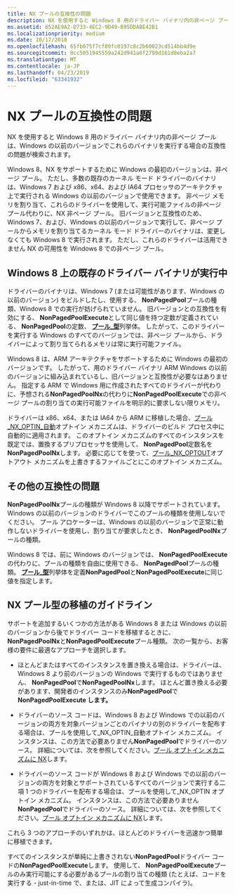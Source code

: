 ```yaml
---
title: NX プールの互換性の問題
description: NX を使用すると Windows 8 用のドライバー バイナリ内の非ページ プールは、Windows の以前のバージョンでこれらのバイナリを実行する場合の互換性の問題が検索されます。
ms.assetid: 652AE9A2-D733-4EC2-9D49-B95DDABE42B1
ms.localizationpriority: medium
ms.date: 10/17/2018
ms.openlocfilehash: 65fb075f7cf89fc0197c8c2b60023cd514bb4d9e
ms.sourcegitcommit: 0cc5051945559a242d941a6f2799d161d8eba2a7
ms.translationtype: MT
ms.contentlocale: ja-JP
ms.lasthandoff: 04/23/2019
ms.locfileid: "63341932"
---
```

# <a name="nx-pool-compatibility-issues"></a>NX プールの互換性の問題


NX を使用すると Windows 8 用のドライバー バイナリ内の非ページ プールは、Windows の以前のバージョンでこれらのバイナリを実行する場合の互換性の問題が検索されます。

Windows 8、NX をサポートするために Windows の最初のバージョンは、非ページ プール。 ただし、多数の既存のカーネル モード ドライバーのバイナリは、Windows 7 および x86、x64、および IA64 プロセッサのアーキテクチャ上で実行される Windows の以前のバージョンで使用できます。 非ページ メモリを割り当て、これらのドライバーを使用して、実行可能ファイルの非ページ プール代わりに、NX 非ページ プール。 旧バージョンと互換性のため、Windows 7、および、Windows の以前のバージョンで実行して、非ページ プールからメモリを割り当てるカーネル モード ドライバーのバイナリは、変更しなくても Windows 8 で実行されます。 ただし、これらのドライバーは活用できません NX の可用性を Windows 8 での非ページ プール。

## <a name="running-existing-driver-binaries-on-windows8"></a>Windows 8 上の既存のドライバー バイナリが実行中


ドライバーのバイナリは、Windows 7 (または可能性があります、Windows の以前のバージョン) をビルドしたし、使用する、 **NonPagedPool**プールの種類、Windows 8 での実行が妨げられていません。 旧バージョンとの互換性を有効にする、 **NonPagedPoolExecute**として同じ値を持つ定数が定義されている、 **NonPagedPool**の定数、 [**プール\_型**](https://msdn.microsoft.com/library/windows/hardware/ff559707)列挙体。 したがって、このドライバーを実行する Windows のすべてのバージョンでは、非ページ プールから、ドライバーによって割り当てられるメモリは常に実行可能ファイル。

Windows 8 は、ARM アーキテクチャをサポートするために Windows の最初のバージョンです。 したがって、用のドライバー バイナリ ARM Windows の以前のバージョンに組み込まれているし、旧バージョンと互換性が必要なはありません。 指定する ARM で Windows 用に作成されたすべてのドライバーが代わりに、予想される**NonPagedPoolNx**の代わりに**NonPagedPoolExecute**での非ページ プールの割り当ての実行可能ファイルを明示的に要求しない限りメモリ。

ドライバーは x86、x64、または IA64 から ARM に移植した場合、[プール\_NX\_OPTIN\_自動](multiple-binary-opt-in-pool-nx-optin-auto.md)オプトイン メカニズムは、ドライバーのビルド プロセス中に自動的に適用されます。 このオプトイン メカニズムのすべてのインスタンスを既定では、置換するプリプロセッサを使用して、 **NonPagedPool**定数名を**NonPagedPoolNx**します。 必要に応じてを使って、[プール\_NX\_OPTOUT](selective-opt-out-pool-nx-optout.md)オプトアウト メカニズムを上書きするファイルごとにこのオプトイン メカニズム。

## <a name="other-compatibility-issues"></a>その他の互換性の問題


**NonPagedPoolNx**プールの種類が Windows 8 以降でサポートされています。 Windows の以前のバージョンのドライバーでこのプールの種類を使用しないでください。 プール アロケーターは、Windows の以前のバージョンで正常に動作しないドライバーを使用し、割り当てが要求したとき、 **NonPagedPoolNx**プールの種類。

Windows 8 では、前に Windows のバージョンでは、 **NonPagedPoolExecute**の代わりに、プールの種類を自由に使用できる、 **NonPagedPool**プールの種類。 [**プール\_型**](https://msdn.microsoft.com/library/windows/hardware/ff559707)列挙体を定義**NonPagedPool**と**NonPagedPoolExecute**に同じ値を指定します。

## <a name="nx-pool-type-porting-guidelines"></a>NX プール型の移植のガイドライン


サポートを追加するいくつかの方法がある Windows 8 または Windows の以前のバージョンから後でドライバー コードを移植するときに、 **NonPagedPoolNx**と**NonPagedPoolExecute**プール種類。 次の一覧から、お客様の要件に最適なアプローチを選択します。

-   ほとんどまたはすべてのインスタンスを置き換える場合は、ドライバーは、Windows 8 より前のバージョンの Windows で実行するものではありません、 **NonPagedPool**で**NonPagedPoolNx**します。 ほとんど置き換える必要があります、開発者のインスタンスのみ**NonPagedPool**で**NonPagedPoolExecute します。**

-   ドライバーのソース コードは、Windows 8 および Windows での以前のバージョンの両方を対象バージョンごとのバイナリの別のドライバーを配布する場合は、プールを使用して\_NX\_OPTIN\_自動オプトイン メカニズム。 インスタンスは、この方法で必要ありません**NonPagedPool**でドライバーのソース。 詳細については、次を参照してください。[プール オプトイン メカニズムに NX](nx-pool-opt-in-mechanisms.md)します。

-   ドライバーのソース コードが Windows 8 および Windows での以前のバージョンの両方を対象とサポートされているすべてのバージョンで実行する二項 1 つのドライバーを配布する場合は、プールを使用して\_NX\_OPTIN オプトイン メカニズム。 インスタンスは、この方法で必要ありません**NonPagedPool**でドライバーのソース。 詳細については、次を参照してください。[プール オプトイン メカニズムに NX](nx-pool-opt-in-mechanisms.md)します。

これら 3 つのアプローチのいずれかは、ほとんどのドライバーを迅速かつ簡単に移植できます。

すべてのインスタンスが単純に上書きされない**NonPagedPool**ドライバー コードの**NonPagedPoolExecute**します。 使用して、 **NonPagedPoolExecute**プールのみ実行可能にする必要があるプールの割り当ての種類 (たとえば、コードを実行する - just-in-time で、または、JIT によって生成コンパイラ)。

 

 




